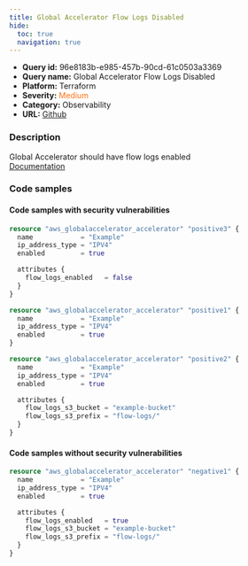 ```yaml
---
title: Global Accelerator Flow Logs Disabled
hide:
  toc: true
  navigation: true
---
```


<style>
  .highlight .hll {
    background-color: #ff171742;
  }
  .md-content {
    max-width: 1100px;
    margin: 0 auto;
  }
</style>

-   **Query id:** 96e8183b-e985-457b-90cd-61c0503a3369
-   **Query name:** Global Accelerator Flow Logs Disabled
-   **Platform:** Terraform
-   **Severity:** <span style="color:#ff7213">Medium</span>
-   **Category:** Observability
-   **URL:** [Github](https://github.com/Checkmarx/kics/tree/master/assets/queries/terraform/aws/global_accelerator_flow_logs_disabled)

### Description
Global Accelerator should have flow logs enabled<br>
[Documentation](https://registry.terraform.io/providers/hashicorp/aws/latest/docs/resources/globalaccelerator_accelerator#flow_logs_enabled)

### Code samples
#### Code samples with security vulnerabilities
```tf title="Positive test num. 1 - tf file" hl_lines="7"
resource "aws_globalaccelerator_accelerator" "positive3" {
  name            = "Example"
  ip_address_type = "IPV4"
  enabled         = true

  attributes {
    flow_logs_enabled   = false
  }
}

```
```tf title="Positive test num. 2 - tf file" hl_lines="1"
resource "aws_globalaccelerator_accelerator" "positive1" {
  name            = "Example"
  ip_address_type = "IPV4"
  enabled         = true
}

```
```tf title="Positive test num. 3 - tf file" hl_lines="6"
resource "aws_globalaccelerator_accelerator" "positive2" {
  name            = "Example"
  ip_address_type = "IPV4"
  enabled         = true

  attributes {
    flow_logs_s3_bucket = "example-bucket"
    flow_logs_s3_prefix = "flow-logs/"
  }
}

```


#### Code samples without security vulnerabilities
```tf title="Negative test num. 1 - tf file"
resource "aws_globalaccelerator_accelerator" "negative1" {
  name            = "Example"
  ip_address_type = "IPV4"
  enabled         = true

  attributes {
    flow_logs_enabled   = true
    flow_logs_s3_bucket = "example-bucket"
    flow_logs_s3_prefix = "flow-logs/"
  }
}

```
